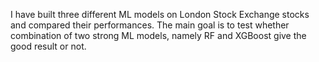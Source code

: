 I have built three different ML models on London Stock Exchange stocks and compared their performances. 
The main goal is to test whether combination of two strong ML models, namely RF and XGBoost give the good result or not. 
